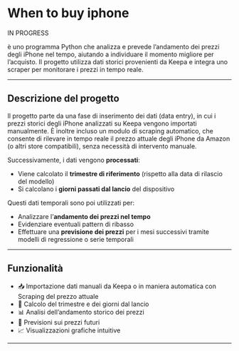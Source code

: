 # When to buy iphone

IN PROGRESS

è uno programma Python che analizza e prevede l’andamento dei prezzi degli iPhone nel tempo, aiutando a individuare il momento migliore per l’acquisto. Il progetto utilizza dati storici provenienti da Keepa e integra uno scraper per monitorare i prezzi in tempo reale.

---

## Descrizione del progetto

Il progetto parte da una fase di inserimento dei dati (data entry), in cui i prezzi storici degli iPhone analizzati su Keepa vengono importati manualmente. È inoltre incluso un modulo di scraping automatico, che consente di rilevare in tempo reale il prezzo attuale degli iPhone da Amazon (o altri store compatibili), senza necessità di intervento manuale.

Successivamente, i dati vengono **processati**:
- Viene calcolato il **trimestre di riferimento** (rispetto alla data di rilascio del modello)
- Si calcolano i **giorni passati dal lancio** del dispositivo

Questi dati temporali sono poi utilizzati per:
- Analizzare l’**andamento dei prezzi nel tempo**
- Evidenziare eventuali pattern di ribasso
- Effettuare una **previsione dei prezzi** per i mesi successivi tramite modelli di regressione o serie temporali


---

## Funzionalità
- 📥 Importazione dati manuali da Keepa o in maniera automatica con Scraping del prezzo attuale
- 🧮 Calcolo del trimestre e dei giorni dal lancio
- 📊 Analisi dell’andamento storico dei prezzi
- 🔮 Previsioni sui prezzi futuri
- 📈 Visualizzazioni grafiche intuitive

---
